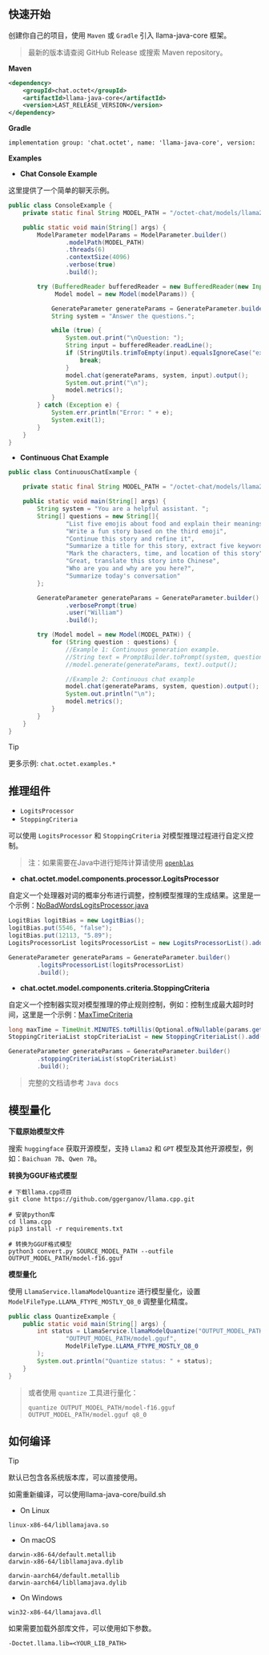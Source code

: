 ## 快速开始

创建你自己的项目，使用 `Maven` 或 `Gradle` 引入 llama-java-core 框架。

> 最新的版本请查阅 GitHub Release 或搜索 Maven repository。

__Maven__

```xml
<dependency>
    <groupId>chat.octet</groupId>
    <artifactId>llama-java-core</artifactId>
    <version>LAST_RELEASE_VERSION</version>
</dependency>
```

__Gradle__

```txt
implementation group: 'chat.octet', name: 'llama-java-core', version: 'LAST_RELEASE_VERSION'
```

__Examples__

- **Chat Console Example**

这里提供了一个简单的聊天示例。

```java
public class ConsoleExample {
    private static final String MODEL_PATH = "/octet-chat/models/llama2/ggml-model-7b-q6_k.gguf";

    public static void main(String[] args) {
        ModelParameter modelParams = ModelParameter.builder()
                .modelPath(MODEL_PATH)
                .threads(6)
                .contextSize(4096)
                .verbose(true)
                .build();

        try (BufferedReader bufferedReader = new BufferedReader(new InputStreamReader(System.in, StandardCharsets.UTF_8));
             Model model = new Model(modelParams)) {

            GenerateParameter generateParams = GenerateParameter.builder().build();
            String system = "Answer the questions.";

            while (true) {
                System.out.print("\nQuestion: ");
                String input = bufferedReader.readLine();
                if (StringUtils.trimToEmpty(input).equalsIgnoreCase("exit")) {
                    break;
                }
                model.chat(generateParams, system, input).output();
                System.out.print("\n");
                model.metrics();
            }
        } catch (Exception e) {
            System.err.println("Error: " + e);
            System.exit(1);
        }
    }
}
```

- **Continuous Chat Example**

```java
public class ContinuousChatExample {

    private static final String MODEL_PATH = "/octet-chat/models/llama2/ggml-model-7b-q6_k.gguf";

    public static void main(String[] args) {
        String system = "You are a helpful assistant. ";
        String[] questions = new String[]{
                "List five emojis about food and explain their meanings",
                "Write a fun story based on the third emoji",
                "Continue this story and refine it",
                "Summarize a title for this story, extract five keywords, and the keywords should not exceed five words",
                "Mark the characters, time, and location of this story",
                "Great, translate this story into Chinese",
                "Who are you and why are you here?",
                "Summarize today's conversation"
        };

        GenerateParameter generateParams = GenerateParameter.builder()
                .verbosePrompt(true)
                .user("William")
                .build();

        try (Model model = new Model(MODEL_PATH)) {
            for (String question : questions) {
                //Example 1: Continuous generation example.
                //String text = PromptBuilder.toPrompt(system, question);
                //model.generate(generateParams, text).output();

                //Example 2: Continuous chat example
                model.chat(generateParams, system, question).output();
                System.out.println("\n");
                model.metrics();
            }
        }
    }
}
```

> [!TIP]
>
> 更多示例: `chat.octet.examples.*`


## 推理组件

- `LogitsProcessor`
- `StoppingCriteria`

可以使用 `LogitsProcessor` 和 `StoppingCriteria` 对模型推理过程进行自定义控制。

> 注：如果需要在Java中进行矩阵计算请使用 [`openblas`](https://github.com/bytedeco/javacpp-presets/tree/master/openblas)

- **chat.octet.model.components.processor.LogitsProcessor**

自定义一个处理器对词的概率分布进行调整，控制模型推理的生成结果。这里是一个示例：[NoBadWordsLogitsProcessor.java](llama-java-core/src/main/java/chat/octet/model/components/processor/impl/NoBadWordsLogitsProcessor.java)

```java
LogitBias logitBias = new LogitBias();
logitBias.put(5546, "false");
logitBias.put(12113, "5.89");
LogitsProcessorList logitsProcessorList = new LogitsProcessorList().add(new CustomBiasLogitsProcessor(logitBias, model.getVocabSize()));

GenerateParameter generateParams = GenerateParameter.builder()
        .logitsProcessorList(logitsProcessorList)
        .build();
```

- **chat.octet.model.components.criteria.StoppingCriteria**

自定义一个控制器实现对模型推理的停止规则控制，例如：控制生成最大超时时间，这里是一个示例：[MaxTimeCriteria](llama-java-core/src/main/java/chat/octet/model/components/criteria/impl/MaxTimeCriteria.java)

```java
long maxTime = TimeUnit.MINUTES.toMillis(Optional.ofNullable(params.getTimeout()).orElse(10L));
StoppingCriteriaList stopCriteriaList = new StoppingCriteriaList().add(new MaxTimeCriteria(maxTime));

GenerateParameter generateParams = GenerateParameter.builder()
        .stoppingCriteriaList(stopCriteriaList)
        .build();
```

> 完整的文档请参考 `Java docs`


## 模型量化

__下载原始模型文件__

搜索 `huggingface` 获取开源模型，支持 `Llama2` 和 `GPT` 模型及其他开源模型，例如：`Baichuan 7B`、`Qwen 7B`。

__转换为GGUF格式模型__

```shell
# 下载llama.cpp项目
git clone https://github.com/ggerganov/llama.cpp.git

# 安装python库
cd llama.cpp
pip3 install -r requirements.txt

# 转换为GGUF格式模型
python3 convert.py SOURCE_MODEL_PATH --outfile OUTPUT_MODEL_PATH/model-f16.gguf
```

__模型量化__

使用 `LlamaService.llamaModelQuantize` 进行模型量化，设置 `ModelFileType.LLAMA_FTYPE_MOSTLY_Q8_0` 调整量化精度。

```java
public class QuantizeExample {
    public static void main(String[] args) {
        int status = LlamaService.llamaModelQuantize("OUTPUT_MODEL_PATH/model-f16.gguf",
                "OUTPUT_MODEL_PATH/model.gguf",
                ModelFileType.LLAMA_FTYPE_MOSTLY_Q8_0
        );
        System.out.println("Quantize status: " + status);
    }
}
```

> 或者使用 `quantize` 工具进行量化：
> 
> `quantize OUTPUT_MODEL_PATH/model-f16.gguf OUTPUT_MODEL_PATH/model.gguf q8_0`


## 如何编译

> [!TIP]
>
> 默认已包含各系统版本库，可以直接使用。
>
> 如需重新编译，可以使用llama-java-core/build.sh


- On Linux

```text
linux-x86-64/libllamajava.so
```

- On macOS

```text
darwin-x86-64/default.metallib
darwin-x86-64/libllamajava.dylib
```

```text
darwin-aarch64/default.metallib
darwin-aarch64/libllamajava.dylib
```

- On Windows

```text
win32-x86-64/llamajava.dll
```

如果需要加载外部库文件，可以使用如下参数。

```shell
-Doctet.llama.lib=<YOUR_LIB_PATH>
```